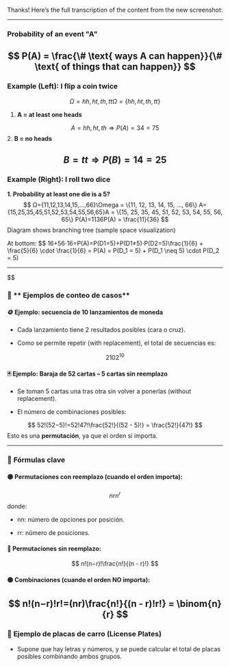 Thanks! Here’s the full transcription of the content from the new screenshot:

---

### **Probability of an event "A"**
$$
P(A) = \frac{\# \text{ ways A can happen}}{\# \text{ of things that can happen}}
$$
---

### **Example (Left): I flip a coin twice**
$$
Ω ={hh,ht,th,tt}\Omega = \{hh, ht, th, tt\}
$$
1. **A = at least one heads**
    
$$
A={hh,ht,th}⇒P(A)=34=75%A = \{hh, ht, th\} \quad \Rightarrow \quad P(A) = \frac{3}{4} = 75\%
$$
2. **B = no heads**
    
$$
B={tt}⇒P(B)=14=25%B = \{tt\} \quad \Rightarrow \quad P(B) = \frac{1}{4} = 25\%
$$
---

### **Example (Right): I roll two dice**

**1. Probability at least one die is a 5?**
$$
Ω={11,12,13,14,15,...,66}\Omega = \{11, 12, 13, 14, 15, ..., 66\} A={15,25,35,45,51,52,53,54,55,56,65}A = \{15, 25, 35, 45, 51, 52, 53, 54, 55, 56, 65\} P(A)=1136P(A) = \frac{11}{36}
$$
Diagram shows branching tree (sample space visualization)

At bottom:
$$
16+56⋅16=P(A)=P(D1=5)+P(D1≠5)⋅P(D2=5)\frac{1}{6} + \frac{5}{6} \cdot \frac{1}{6} = P(A) = P(D_1 = 5) + P(D_1 \neq 5) \cdot P(D_2 = 5)

---
$$



### 📌 ** Ejemplos de conteo de casos**

#### 🪙 **Ejemplo: secuencia de 10 lanzamientos de moneda**

- Cada lanzamiento tiene 2 resultados posibles (cara o cruz).
    
- Como se permite repetir (with replacement), el total de secuencias es:
    
$$
2102^{10}
$$
#### 🃏 **Ejemplo: Baraja de 52 cartas – 5 cartas sin reemplazo**

- Se toman 5 cartas una tras otra sin volver a ponerlas (without replacement).
    
- El número de combinaciones posibles:
    
$$
52!(52−5)!=52!47!\frac{52!}{(52 - 5)!} = \frac{52!}{47!}
$$
Esto es una **permutación**, ya que el orden sí importa.

---

### 📌 **Fórmulas clave**

#### 🟣 Permutaciones con reemplazo (cuando el orden importa):
$$
nrn^r
$$
donde:

- nn: número de opciones por posición.
    
- rr: número de posiciones.
    

#### 🔵 Permutaciones sin reemplazo:

$$
n!(n−r)!\frac{n!}{(n - r)!}
$$
#### 🟢 Combinaciones (cuando el orden NO importa):

$$
n!(n−r)!r!=(nr)\frac{n!}{(n - r)!r!} = \binom{n}{r}
$$
---

### 📌 **Ejemplo de placas de carro (License Plates)**

- Supone que hay letras y números, y se puede calcular el total de placas posibles combinando ambos grupos.
    

